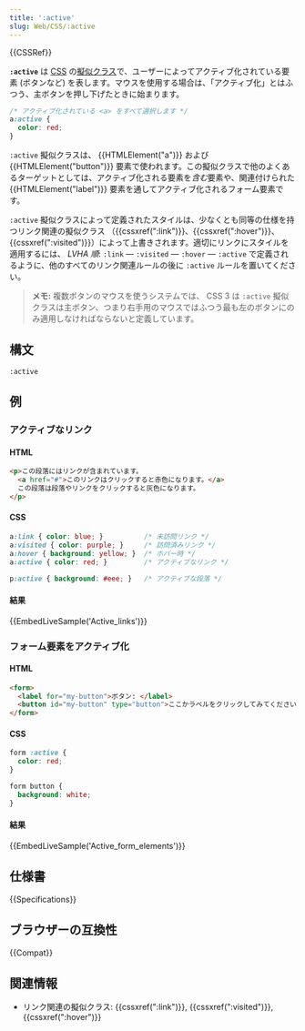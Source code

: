 ```yaml
---
title: ':active'
slug: Web/CSS/:active
---
```


{{CSSRef}}

**`:active`** は [CSS](/ja/docs/Web/CSS) の[擬似クラス](/ja/docs/Web/CSS/Pseudo-classes)で、ユーザーによってアクティブ化されている要素 (ボタンなど) を表します。マウスを使用する場合は、「アクティブ化」とはふつう、主ボタンを押し下げたときに始まります。

```css
/* アクティブ化されている <a> をすべて選択します */
a:active {
  color: red;
}
```

`:active` 擬似クラスは、 {{HTMLElement("a")}} および {{HTMLElement("button")}} 要素で使われます。この擬似クラスで他のよくあるターゲットとしては、アクティブ化される要素を*含む*要素や、関連付けられた {{HTMLElement("label")}} 要素を通してアクティブ化されるフォーム要素です。

`:active` 擬似クラスによって定義されたスタイルは、少なくとも同等の仕様を持つリンク関連の擬似クラス （{{cssxref(":link")}}、{{cssxref(":hover")}}、 {{cssxref(":visited")}}）によって上書きされます。適切にリンクにスタイルを適用するには、 _LVHA 順_: `:link` — `:visited` — `:hover` — `:active` で定義されるように、他のすべてのリンク関連ルールの後に `:active` ルールを置いてください。

> **メモ:** 複数ボタンのマウスを使うシステムでは、 CSS 3 は `:active` 擬似クラスは主ボタン、つまり右手用のマウスではふつう最も左のボタンにのみ適用しなければならないと定義しています。

## 構文

```
:active
```

## 例

### アクティブなリンク

#### HTML

```html
<p>この段落にはリンクが含まれています。
  <a href="#">このリンクはクリックすると赤色になります。</a>
  この段落は段落やリンクをクリックすると灰色になります。
</p>
```

#### CSS

```css
a:link { color: blue; }          /* 未訪問リンク */
a:visited { color: purple; }     /* 訪問済みリンク */
a:hover { background: yellow; }  /* ホバー時 */
a:active { color: red; }         /* アクティブなリンク */

p:active { background: #eee; }   /* アクティブな段落 */
```

#### 結果

{{EmbedLiveSample('Active_links')}}

### フォーム要素をアクティブ化

#### HTML

```html
<form>
  <label for="my-button">ボタン: </label>
  <button id="my-button" type="button">ここかラベルをクリックしてみてください。</button>
</form>
```

#### CSS

```css
form :active {
  color: red;
}

form button {
  background: white;
}
```

#### 結果

{{EmbedLiveSample('Active_form_elements')}}

## 仕様書

{{Specifications}}

## ブラウザーの互換性

{{Compat}}

## 関連情報

- リンク関連の擬似クラス: {{cssxref(":link")}}, {{cssxref(":visited")}}, {{cssxref(":hover")}}
